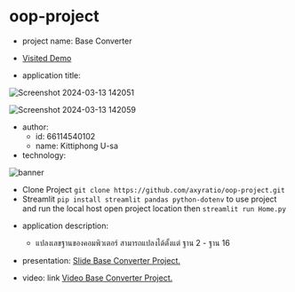 # oop-project
- project name: Base Converter
- [Visited Demo](https://oop-project.streamlit.app)

- application title:

![Screenshot 2024-03-13 142051](https://github.com/axyratio/oop-project/assets/159877997/84f07431-3f91-46b5-a151-df0b9ad56bb3)

![Screenshot 2024-03-13 142059](https://github.com/axyratio/oop-project/assets/159877997/09f24ecd-09a6-4543-a213-a4b13c92b28a)

- author: 
  * id: 66114540102
  * name: Kittiphong U-sa
- technology:

 ![banner](https://d33wubrfki0l68.cloudfront.net/dd2a2b03ccc054ff15ef9dc1ca050c7e0b7e19be/4131e/images/logo.png)

  * Clone Project ```git clone https://github.com/axyratio/oop-project.git```
  * Streamlit ```pip install streamlit pandas python-dotenv``` to use project and run the local host open project location then ```streamlit run Home.py```

- application description:
  * แปลงเลขฐานของคอมพิวเตอร์ สามารถแปลงได้ตั้งแต่ ฐาน 2 - ฐาน 16

- presentation: [Slide Base Converter Project.](https://www.canva.com/design/DAF-iiYWMmo/wTkrQWWHxRVffLjFs-j4Fw/edit?utm_content=DAF-iiYWMmo&utm_campaign=designshare&utm_medium=link2&utm_source=sharebutton)
- video: link [Video Base Converter Project.](https://youtu.be/Y-MXCOl4-cY)
